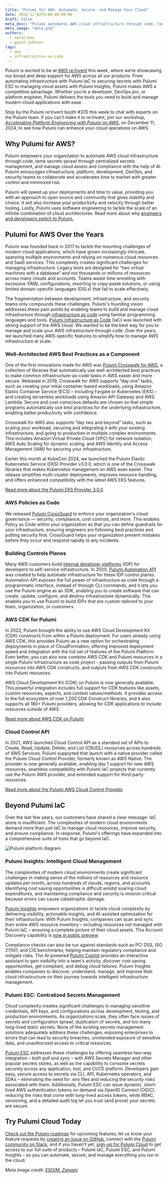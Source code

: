 ```yaml
---
title: "Pulumi for AWS: Automate, Secure, and Manage Your Cloud"
date: 2024-12-02T9:00:00-00:00
draft: false
meta_desc: "Pulumi automates AWS cloud infrastructure through code, tames secrets sprawl, and manages cloud assets and compliance."
meta_image: "meta.png"
authors:
  - aaron-kao
  - gavin-johnson
tags:
  - aws
  - infrastructure-as-code
---
```


Pulumi is excited to be at [AWS re:Invent](/reinvent/) this week, where we’re showcasing our broad and deep support for AWS across all our products. From automating infrastructure with Pulumi IaC to securing secrets with Pulumi ESC to managing cloud assets with Pulumi Insights, Pulumi makes AWS a competitive advantage. Whether you’re a developer, DevOps pro, or platform engineer, Pulumi delivers the tools you need to build and manage modern cloud applications with ease.

Stop by the Pulumi re:Invent booth #370 this week to chat with experts on the Pulumi team. If you can’t make it to re:Invent, join our workshop, [_Accelerating Platform Engineering with Pulumi on AWS_](/events/aws-immersion-day-platform-engineering/), on December 11, 2024, to see how Pulumi can enhance your cloud operations on AWS.

<!--more-->

## Why Pulumi for AWS?

Pulumi empowers your organization to automate AWS cloud infrastructure through code, tame secrets sprawl through centralized secrets management, and manage cloud assets and compliance with the help of AI. Pulumi encourages infrastructure, platform, development, DevOps, and security teams to collaborate and accelerates time to market with greater control and minimized risk.

Pulumi will speed up your deployments and time to value, providing you with an approach to open source and community that gives stability and choice. It will also increase your productivity and velocity through better tooling. Lastly, Pulumi uses software engineering to tackle the scale of an infinite combination of cloud architectures. Read more about why [engineers and developers switch to Pulumi.](/blog/why-switch-to-pulumi/)

## Pulumi for AWS Over the Years

Pulumi was founded back in 2017 to tackle the mounting challenges of modern cloud applications, which have grown increasingly intricate, spanning multiple environments and relying on numerous cloud resources and SaaS services. This complexity creates significant challenges for managing infrastructure. Legacy tools are designed for “two virtual machines with a database” and not thousands or millions of resources across many clouds and accounts. Teams waste time wrestling with excessive YAML configurations, resorting to copy-paste solutions, or using limited domain-specific languages (DSLs) that fail to scale effectively.

The fragmentation between development, infrastructure, and security teams only compounds these challenges. Pulumi's founding vision addresses these pain points by enabling teams to build and manage cloud infrastructure through [infrastructure as code](/what-is/what-is-infrastructure-as-code/) using familiar programming languages and tools. [Pulumi Infrastructure as Code](/product/infrastructure-as-code/) (IaC) was launched with strong support of the AWS cloud. We wanted to be the best way for you to manage and scale your AWS infrastructure through code. Over the years, we launched many AWS-specific features to simplify how to manage AWS infrastructure at scale.

### Well-Architected AWS Best Practices as a Component

One of the first innovations made for AWS was [Pulumi Crosswalk for AWS](/docs/iac/clouds/aws/guides/), a collection of libraries that automatically use well-architected best practices to make common infrastructure-as-code tasks in AWS easier and more secure. Released in 2019, Crosswalk for AWS supports “day one” tasks, such as creating your initial container-based workloads, using Amazon Elastic Container Service (ECS) – including Fargate or Kubernetes (EKS) – and creating serverless workloads using Amazon API Gateway and AWS Lambda. Secure and cost-conscious defaults are chosen so that simple programs automatically use best practices for the underlying infrastructure, enabling better productivity with confidence.

Crosswalk for AWS also supports “day two and beyond” tasks, such as scaling your workload, securing and integrating it with your existing infrastructure, and going to production in multiple complex environments. This includes Amazon Virtual Private Cloud (VPC) for network isolation, AWS Auto Scaling for dynamic scaling, and AWS Identity and Access Management (IAM) for securing your infrastructure.

Earlier this month at KubeCon 2024, we launched the Pulumi Elastic Kubernetes Service (EKS) Provider v3.0.0, which is one of the Crosswalk libraries that makes Kubernetes management on AWS even easier. This release simplifies multi-cluster deployments, improves resource handling, and offers enhanced compatibility with the latest AWS EKS features.

[Read more about the Pulumi EKS Provider 3.0.0](/blog/eks-v3-release/)

### AWS Policies as Code

We released [Pulumi CrossGuard](/crossguard/) to enforce your organization's cloud governance — security, compliance, cost controls, and more. This enables Policy as Code within your organization so that you can define guardrails for your infrastructure, ensuring engineers are following best practices and putting security first. CrossGuard helps your organization prevent mistakes before they occur and respond rapidly to any incidents.

### Building Controls Planes

Many AWS customers build [internal developer platforms](/product/internal-developer-platforms/) (IDP) for developers to self-service infrastructure. In 2020, [Pulumi Automation API](/automation/) was created to help automate infrastructure for these IDP control planes. Automation API exposes the full power of infrastructure as code through a programmatic interface, instead of through CLI commands, and it lets you use the Pulumi engine as an SDK, enabling you to create software that can create, update, configure, and destroy infrastructure dynamically. This enables you to use Pulumi to build IDPs that are custom-tailored to your team, organization, or customers.

### AWS CDK for Pulumi

In 2022, Pulumi brought the ability to use AWS Cloud Development Kit (CDK) constructs from within a Pulumi deployment. For users already using AWS CDK, this provides Pulumi as a new option for orchestrating deployments in place of CloudFormation, offering improved deployment speed and integration with the full set of features of the Pulumi Platform. Even better, you can also now combine AWS CDK and Pulumi resources in a single Pulumi infrastructure as code project - passing outputs from Pulumi resources into AWS CDK constructs, and outputs from AWS CDK constructs into Pulumi resources.

AWS Cloud Development Kit (CDK) on Pulumi is now generally available. This powerful integration includes full support for CDK features like assets, custom resources, aspects, and context values/methods. It provides access to the full ecosystem of over 1,200 CDK Construct libraries, and it also supports all 180+ Pulumi providers, allowing for CDK applications to include resources outside of AWS.

[Read more about AWS CDK on Pulumi](/blog/aws-cdk-on-pulumi-1.0/)

### Cloud Control API

In 2021, AWS launched Cloud Control API as a standard set of APIs to Create, Read, Update, Delete, and List (CRUDL) resources across hundreds of AWS Services. Pulumi supported that launch with a native provider called the Pulumi Cloud Control Provider, formerly known as AWS Native. The provider is now generally available, enabling day 1 support for new AWS resources, seamless compatibility with Pulumi IaC projects that currently use the Pulumi AWS provider, and extended support for third-party resources.

[Read more about the Pulumi AWS Cloud Control Provider](/blog/pulumi-aws-cloudcontrol-provider/)

## Beyond Pulumi IaC

Over the last few years, our customers have shared a clear message:  IaC alone is insufficient. The complexities of modern cloud environments demand more than just IaC to manage cloud resources, improve security, and ensure compliance. In response, Pulumi's offerings have expanded into a comprehensive suite of tools that go beyond IaC.

![Pulumi platform diagram](platform.png)

### Pulumi Insights: Intelligent Cloud Management

The complexities of modern cloud environments create significant challenges in making sense of the millions of resources and resource updates per month, across hundreds of clouds, regions, and accounts. Identifying cost saving opportunities is difficult amidst soaring cloud expenditures, and maintaining compliance and security is mission critical because errors can cause catastrophic damage.

[Pulumi Insights](/product/pulumi-insights/) empowers organizations to tackle cloud complexity by delivering visibility, actionable insights, and AI-assisted optimization for their infrastructure. With Pulumi Insights, companies can scan and sync their entire AWS resource inventory – including resources not managed with Pulumi IaC – ensuring a complete picture of their cloud assets. This Account Discovery capability is [now in public preview](/blog/insights-cloud-account-discovery/).

Compliance checks can also be run against standards such as PCI DSS, ISO 27001, and CIS benchmarks, helping maintain regulatory compliance and mitigate risks. The AI-powered [Pulumi Copilot](/product/copilot/) provides an interactive assistant to gain visibility into a team's activity, discover cost saving opportunities, get compliant, and debug cloud failures. Pulumi Insights enables companies to discover, understand, manage, and improve their cloud infrastructure on their journey towards intelligent infrastructure management.

### Pulumi ESC: Centralized Secrets Management

Cloud complexity creates significant challenges in managing sensitive credentials, API keys, and configurations across development, testing, and production environments. As organizations scale, they often face issues of secrets and configuration sprawl, duplication of secrets, and too many long-lived static secrets. None of the existing secrets management solutions adequately address these challenges, exposing enterprises to errors that can lead to security breaches, unintended exposure of sensitive data, and unauthorized access to critical resources.

[Pulumi ESC](/product/secrets-management/) addresses these challenges by offering seamless two-way integration – both pull and sync – with AWS Secrets Manager and other popular secrets stores, as well as the capability to consume secrets securely across any application, tool, and CI/CD platform. Developers gain easy, secure access to secrets via CLI, API, Kubernetes operators, and SDKs – eliminating the need for .env files and reducing the security risks associated with them. Additionally, Pulumi ESC can issue dynamic, short-lived AWS authentication tokens on demand via OpenID Connect (OIDC), reducing the risks that come with long-lived access tokens, while RBAC, versioning, and a detailed audit log let you trust (and prove) your secrets are secure.

## Try Pulumi Cloud Today

[Check out the Pulumi roadmap](https://github.com/orgs/pulumi/projects/44/views/1) for upcoming features, let us know your feature requests by [creating an issue on GitHub](https://github.com/pulumi/pulumi/issues), connect with the [Pulumi community on Slack](https://slack.pulumi.com/), and if you haven’t yet, [sign-up for Pulumi Cloud](https://app.pulumi.com/signup) to get access to our full suite of products – Pulumi IaC, Pulumi ESC, and Pulumi Insights – so you can automate, secure, and manage everything you run in the cloud.

_Meta image credit:  [ESO/M. Zamani](https://www.eso.org/public/images/potw2229a/)_
